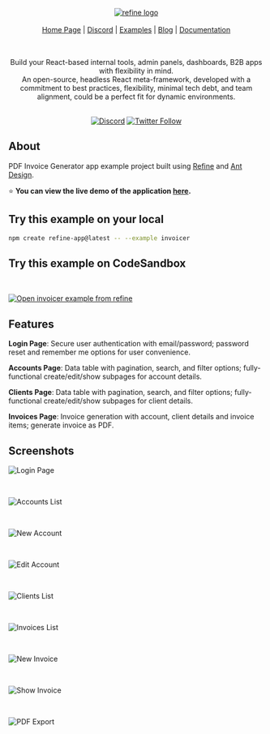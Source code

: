 <div align="center" style="margin: 30px;">
<a href="https://refine.dev/">
  <img alt="refine logo" src="https://refine.ams3.cdn.digitaloceanspaces.com/blog/invoicer/social.png">
</a>

</br>
</br>

<div align="center">
    <a href="https://refine.dev">Home Page</a> |
    <a href="https://discord.gg/refine">Discord</a> |
    <a href="https://refine.dev/examples/">Examples</a> |
    <a href="https://refine.dev/blog/">Blog</a> |
    <a href="https://refine.dev/docs/">Documentation</a>
</div>
</div>

</br>

<div align="center">Build your React-based internal tools, admin panels, dashboards, B2B apps with flexibility in mind.<br>An open-source, headless React meta-framework, developed with a commitment to best practices, flexibility, minimal tech debt, and team alignment, could be a perfect fit for dynamic environments.
<br />
<br />

[![Discord](https://img.shields.io/discord/837692625737613362.svg?label=&logo=discord&logoColor=ffffff&color=7389D8&labelColor=6A7EC2)](https://discord.gg/refine)
[![Twitter Follow](https://img.shields.io/twitter/follow/refine_dev?style=social)](https://twitter.com/refine_dev)

</div>

## About

PDF Invoice Generator app example project built using [Refine](https://refine.dev/) and [Ant Design](https://ant.design/).

⭐ **You can view the live demo of the application [here](https://refine-invoicer-8mk7d.ondigitalocean.app/).**

## Try this example on your local

```bash
npm create refine-app@latest -- --example invoicer
```

## Try this example on CodeSandbox

<br/>

[![Open invoicer example from refine](https://codesandbox.io/static/img/play-codesandbox.svg)](https://codesandbox.io/embed/github/refinedev/refine/tree/master/examples/invoicer?view=preview&theme=dark&codemirror=1)

## Features

**Login Page**: Secure user authentication with email/password; password reset and remember me options for user convenience.

**Accounts Page**: Data table with pagination, search, and filter options; fully-functional create/edit/show subpages for account details.

**Clients Page**: Data table with pagination, search, and filter options; fully-functional create/edit/show subpages for client details.

**Invoices Page**: Invoice generation with account, client details and invoice items; generate invoice as PDF.

## Screenshots

![Login Page](https://refine.ams3.cdn.digitaloceanspaces.com/blog/invoicer/login-page.png)

 <br />
 
![Accounts List](https://refine.ams3.cdn.digitaloceanspaces.com/blog/invoicer/accounts-list.png)
 
 <br />
 
![New Account](https://refine.ams3.cdn.digitaloceanspaces.com/blog/invoicer/accounts-new.png)
 
 <br />
 
![Edit Account](https://refine.ams3.cdn.digitaloceanspaces.com/blog/invoicer/accounts-edit.png)
 
 <br />
 
![Clients List](https://refine.ams3.cdn.digitaloceanspaces.com/blog/invoicer/clients-list.png)
 
 <br />
 
![Invoices List](https://refine.ams3.cdn.digitaloceanspaces.com/blog/invoicer/invoices-list.png)
 
 <br />
 
![New Invoice](https://refine.ams3.cdn.digitaloceanspaces.com/blog/invoicer/invoices-new.png)
 
 <br />
 
![Show Invoice](https://refine.ams3.cdn.digitaloceanspaces.com/blog/invoicer/invoices-show.png)
 
 <br />
 
![PDF Export](https://refine.ams3.cdn.digitaloceanspaces.com/blog/invoicer/pdf-export.png)

